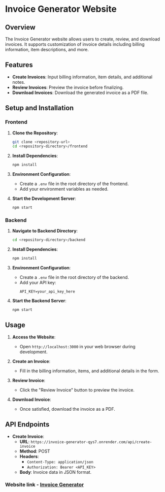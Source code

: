 # Invoice Generator Website

## Overview

The Invoice Generator website allows users to create, review, and download invoices. It supports customization of invoice details including billing information, item descriptions, and more.

## Features

- **Create Invoices**: Input billing information, item details, and additional notes.
- **Review Invoices**: Preview the invoice before finalizing.
- **Download Invoices**: Download the generated invoice as a PDF file.

## Setup and Installation

### Frontend

1. **Clone the Repository**:
    ```sh
    git clone <repository-url>
    cd <repository-directory>/frontend
    ```

2. **Install Dependencies**:
    ```sh
    npm install
    ```

3. **Environment Configuration**:
    - Create a `.env` file in the root directory of the frontend.
    - Add your environment variables as needed.

4. **Start the Development Server**:
    ```sh
    npm start
    ```

### Backend

1. **Navigate to Backend Directory**:
    ```sh
    cd <repository-directory>/backend
    ```

2. **Install Dependencies**:
    ```sh
    npm install
    ```

3. **Environment Configuration**:
    - Create a `.env` file in the root directory of the backend.
    - Add your API key:
      ```
      API_KEY=your_api_key_here
      ```

4. **Start the Backend Server**:
    ```sh
    npm start
    ```

## Usage

1. **Access the Website**:
   - Open `http://localhost:3000` in your web browser during development.

2. **Create an Invoice**:
   - Fill in the billing information, items, and additional details in the form.

3. **Review Invoice**:
   - Click the "Review Invoice" button to preview the invoice.

4. **Download Invoice**:
   - Once satisfied, download the invoice as a PDF.

## API Endpoints

- **Create Invoice**:
  - **URL**: `https://invoice-generator-qys7.onrender.com/api/create-invoice`
  - **Method**: POST
  - **Headers**: 
    - `Content-Type: application/json`
    - `Authorization: Bearer <API_KEY>`
  - **Body**: Invoice data in JSON format.

 ### Website link - [ Invoice Generator](https://invoice-generator-nine-green.vercel.app/)
